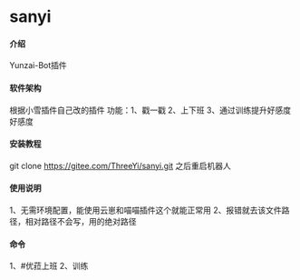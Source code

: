 # sanyi

#### 介绍
Yunzai-Bot插件

#### 软件架构
根据小雪插件自己改的插件
功能：1、戳一戳
      2、上下班
      3、通过训练提升好感度好感度
   


#### 安装教程

git clone https://gitee.com/ThreeYi/sanyi.git
  之后重启机器人

#### 使用说明
1、无需环境配置，能使用云崽和喵喵插件这个就能正常用
2、报错就去该文件路径，相对路径不会写，用的绝对路径

#### 命令
 1、#优菈上班
 2、训练


